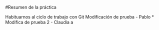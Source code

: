 #Resumen de la práctica 

Habituarnos al ciclo de trabajo con Git
Modificación de prueba - Pablo *
Modifica de prueba 2 - Claudia
a

